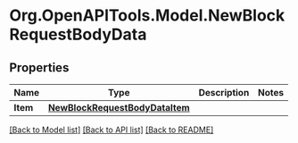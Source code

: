 # Org.OpenAPITools.Model.NewBlockRequestBodyData

## Properties

Name | Type | Description | Notes
------------ | ------------- | ------------- | -------------
**Item** | [**NewBlockRequestBodyDataItem**](NewBlockRequestBodyDataItem.md) |  | 

[[Back to Model list]](../README.md#documentation-for-models) [[Back to API list]](../README.md#documentation-for-api-endpoints) [[Back to README]](../README.md)

